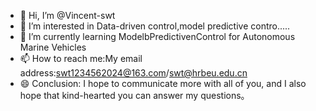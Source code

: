 - 👋 Hi, I’m @Vincent-swt
- 👀 I’m interested in Data-driven control,model predictive contro.....
- 🌱 I’m currently learning ModelbPredictivenControl for Autonomous Marine Vehicles
- 📫 How to reach me:My email address:swt1234562024@163.com/swt@hrbeu.edu.cn
- 😄 Conclusion: I hope to communicate more with all of you, and I also hope that kind-hearted you can answer my questions。

<!---
Vincent-swt/Vincent-swt is a ✨ special ✨ repository because its `README.md` (this file) appears on your GitHub profile.
You can click the Preview link to take a look at your changes.
--->

